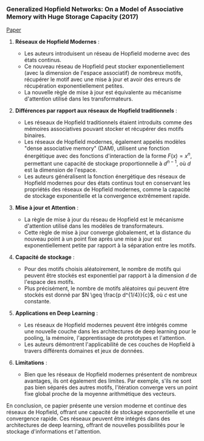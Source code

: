 ### Generalized Hopfield Networks: On a Model of Associative Memory with Huge Storage Capacity (2017)

[Paper](https://arxiv.org/pdf/2008.02217.pdf)

1. **Réseaux de Hopfield Modernes** :
   - Les auteurs introduisent un réseau de Hopfield moderne avec des états continus.
   - Ce nouveau réseau de Hopfield peut stocker exponentiellement (avec la dimension de l'espace associatif) de nombreux motifs, récupérer le motif avec une mise à jour et avoir des erreurs de récupération exponentiellement petites.
   - La nouvelle règle de mise à jour est équivalente au mécanisme d'attention utilisé dans les transformateurs.

2. **Différences par rapport aux réseaux de Hopfield traditionnels** :
   - Les réseaux de Hopfield traditionnels étaient introduits comme des mémoires associatives pouvant stocker et récupérer des motifs binaires.
   - Les réseaux de Hopfield modernes, également appelés modèles "dense associative memory" (DAM), utilisent une fonction énergétique avec des fonctions d'interaction de la forme $F(x) = x^n$, permettant une capacité de stockage proportionnelle à $d^{n-1}$, où $d$ est la dimension de l'espace.
   - Les auteurs généralisent la fonction énergétique des réseaux de Hopfield modernes pour des états continus tout en conservant les propriétés des réseaux de Hopfield modernes, comme la capacité de stockage exponentielle et la convergence extrêmement rapide.

3. **Mise à jour et Attention** :
   - La règle de mise à jour du réseau de Hopfield est le mécanisme d'attention utilisé dans les modèles de transformateurs.
   - Cette règle de mise à jour converge globalement, et la distance du nouveau point à un point fixe après une mise à jour est exponentiellement petite par rapport à la séparation entre les motifs.

4. **Capacité de stockage** :
   - Pour des motifs choisis aléatoirement, le nombre de motifs qui peuvent être stockés est exponentiel par rapport à la dimension $d$ de l'espace des motifs.
   - Plus précisément, le nombre de motifs aléatoires qui peuvent être stockés est donné par $N \geq \frac{p d^{1/4}}{c}$, où $c$ est une constante.

5. **Applications en Deep Learning** :
   - Les réseaux de Hopfield modernes peuvent être intégrés comme une nouvelle couche dans les architectures de deep learning pour le pooling, la mémoire, l'apprentissage de prototypes et l'attention.
   - Les auteurs démontrent l'applicabilité de ces couches de Hopfield à travers différents domaines et jeux de données.

6. **Limitations** :
   - Bien que les réseaux de Hopfield modernes présentent de nombreux avantages, ils ont également des limites. Par exemple, s'ils ne sont pas bien séparés des autres motifs, l'itération converge vers un point fixe global proche de la moyenne arithmétique des vecteurs.

En conclusion, ce papier présente une version moderne et continue des réseaux de Hopfield, offrant une capacité de stockage exponentielle et une convergence rapide. Ces réseaux peuvent être intégrés dans des architectures de deep learning, offrant de nouvelles possibilités pour le stockage d'informations et l'attention.

